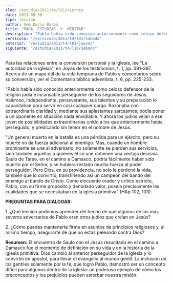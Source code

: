 ```yaml
---
slug: /estudia/2011/t4/l01/viernes
date: 2011-09-30
tipo: leccion
author: Sem Dario Barba
title: "PARA  ESTUDIAR  Y  MEDITAR"
description: "Pablo había sido conocido anteriormente como celoso defensor de la religión  judía e incansable perseguidor de los seguidores de Jesús. Valeroso,  independiente, perseverante, sus talentos y su preparación lo capacitaban para  servir en casi cualquier cargo."
versiculo: "/versiculo/2011/t4/l01/sabado"
anterior: "/estudia/2011/t4/l01/jueves"
siguiente: "/estudia/2011/t4/l10/sabado"
---
```


Para las relaciones entre la conversión personal y la iglesia, lee "La autoridad de la iglesia", en Joyas de los testimonios, t. 1, pp. 391-397. Acerca de un mapa útil de la vida temprana de Pablo y comentarios sobre su conversión, ver el Comentario bíblico adventista, t. 6, pp. 225-233.

"Pablo había sido conocido anteriormente como celoso defensor de la religión judía e incansable perseguidor de los seguidores de Jesús. Valeroso, independiente, perseverante, sus talentos y su preparación lo capacitaban para servir en casi cualquier cargo. Razonaba con extraordinaria claridad y, mediante sus aplastantes sarcasmos, podía poner a un oponente en situación nada envidiable. Y ahora los judíos veían a ese joven de posibilidades extraordinarias unido a los que anteriormente había perseguido, y predicando sin temor en el nombre de Jesús.

"Un general muerto en la batalla es una pérdida para un ejército, pero su muerte no da fuerza adicional al enemigo. Mas, cuando un hombre prominente se une al adversario, no solamente se pierden sus servicios, sino también aquellos a quienes él se une obtienen una ventaja decisiva. Saulo de Tarso, en el camino a Damasco, podría fácilmente haber sido muerto por el Señor, y se hubiera restado mucha fuerza al poder perseguidor. Pero Dios, en su providencia, no solo le perdonó la vida, también que lo convirtió, transfiriendo así un campeón del bando del enemigo al bando de Cristo. Como elocuente orador y crítico estricto, Pablo, con su firme propósito y denodado valor, poseía precisamente las cualidades que se necesitaban en la iglesia primitiva" (HAp 102, 103).

**PREGUNTAS PARA DIALOGAR:**

1\. ¿Qué lección podemos aprender del hecho de que algunos de los más severos adversarios de Pablo eran otros judíos que creían en Jesús?

2\. ¿Cómo puedes mantenerte firme en asuntos de principios religiosos y, al mismo tiempo, asegurarte de que no estás peleando contra Dios?

**Resumen:** El encuentro de Saulo con el Jesús resucitado en el camino a Damasco fue el momento de definición en su vida y en la historia de la iglesia primitiva. Dios cambió al anterior perseguidor de la iglesia y lo convirtió en apóstol, para llevar el evangelio al mundo gentil. La inclusión de los gentiles solamente por la fe, que logró Pablo, demostró ser un concepto difícil para algunos dentro de la iglesia: un poderoso ejemplo de cómo los preconceptos y los prejuicios pueden estorbar nuestra misión.
